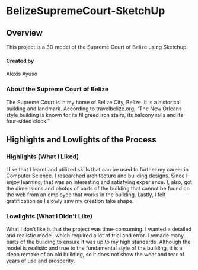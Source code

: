 # BelizeSupremeCourt-SketchUp

## Overview

This project is a 3D model of the Supreme Court of Belize using Sketchup. 

#### Created by
Alexis Ayuso

### About the Supreme Court of Belize

The Supreme Court is in my home of Belize City, Belize. It is a historical building and landmark. According to travelbelize.org, “The New Orleans style building is known for its filigreed iron stairs, its balcony rails and its four-sided clock.” 

## Highlights and Lowlights of the Process
### Highlights (What I Liked)
I like that I learnt and utilized skills that can be used to further my career in Computer Science. I researched architecture and building designs. Since I enjoy learning, that was an interesting and satisfying experience. I, also, got the dimensions and photos of parts of the building that cannot be found on the web from an employee that works in the building.  Lastly, I felt gratification as I slowly saw my creation take shape.

### Lowlights (What I Didn't Like)
What I don’t like is that the project was time-consuming. I wanted a detailed and realistic model, which required a lot of trial and error.  I remade many parts of the building to ensure it was up to my high standards. Although the model is realistic and true to the fundamental style of the building, it is a clean remake of an old building, so it does not show the wear and tear of years of use and prosperity.
